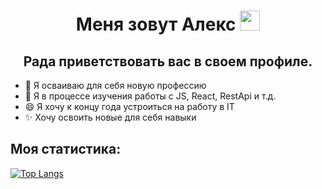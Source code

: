 <h1 align="center">Меня зовут Алекс <img src="https://github.com/blackcater/blackcater/raw/main/images/Hi.gif" height="32"/><br></h1>
<h2 align="center"> Рада приветствовать вас в своем профиле.</h2>

- 🔭 Я осваиваю для себя новую профессию
- 🌱 Я в процессе изучения работы с JS, React, RestApi и т.д.
- 😄 Я хочу к концу года устроиться на работу в IT 
- ✨ Хочу освоить новые для себя навыки 

## Моя статистика:
[![Top Langs](https://github-readme-stats.vercel.app/api/top-langs/?username=anuraghazra&layout=compact)](https://github.com/anuraghazra/github-readme-stats)

<!--
**Ales-fox/Ales-fox** is a ✨ _special_ ✨ repository because its `README.md` (this file) appears on your GitHub profile.

Here are some ideas to get you started:


- 👯 I’m looking to collaborate on ...
- 🤔 I’m looking for help with ...
- 💬 Ask me about ...
- 📫 How to reach me: ...
- 😄 Pronouns: ...
- ⚡ Fun fact: ...
-->
